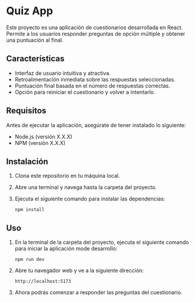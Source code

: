 # Quiz App

Este proyecto es una aplicación de cuestionarios desarrollada en React. Permite a los usuarios responder preguntas de opción múltiple y obtener una puntuación al final.

## Características

-   Interfaz de usuario intuitiva y atractiva.
-   Retroalimentación inmediata sobre las respuestas seleccionadas.
-   Puntuación final basada en el número de respuestas correctas.
-   Opción para reiniciar el cuestionario y volver a intentarlo.

## Requisitos

Antes de ejecutar la aplicación, asegúrate de tener instalado lo siguiente:

-   Node.js (versión X.X.X)
-   NPM (versión X.X.X)

## Instalación

1. Clona este repositorio en tu máquina local.
2. Abre una terminal y navega hasta la carpeta del proyecto.
3. Ejecuta el siguiente comando para instalar las dependencias:

    ```
    npm install
    ```

## Uso

1. En la terminal de la carpeta del proyecto, ejecuta el siguiente comando para iniciar la aplicación mode desarrollo:

    ```
    npm run dev
    ```

2. Abre tu navegador web y ve a la siguiente dirección:

    ```
    http://localhost:5173
    ```

3. Ahora podrás comenzar a responder las preguntas del cuestionario.
